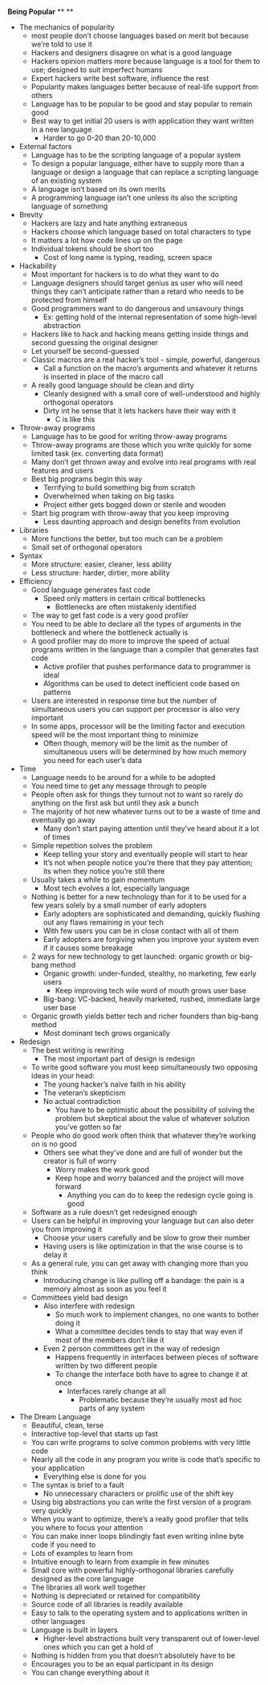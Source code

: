 **Being Popular**
**
**
- The mechanics of popularity
	- most people don’t choose languages based on merit but because we’re told to use it
	- Hackers and designers disagree on what is a good language
	- Hackers opinion matters more because language is a tool for them to use; designed to suit imperfect humans
	- Expert hackers write best software, influence the rest
	- Popularity makes languages better because of real-life support from others
	- Language has to be popular to be good and stay popular to remain good
	- Best way to get initial 20 users is with application they want written in a new language
		- Harder to go 0-20 than 20-10,000
- External factors
	- Language has to be the scripting language of a popular system
	- To design a popular language, either have to supply more than a language or design a language that can replace a scripting language of an existing system
	- A language isn’t based on its own merits
	- A programming language isn’t one unless its also the scripting language of something
- Brevity
	- Hackers are lazy and hate anything extraneous
	- Hackers choose which language based on total characters to type
	- It matters a lot how code lines up on the page
	- Individual tokens should be short too
		- Cost of long name is typing, reading, screen space
- Hackability
	- Most important for hackers is to do what they want to do
	- Language designers should target genius as user who will need things they can’t anticipate rather than a retard who needs to be protected from himself
	- Good programmers want to do dangerous and unsavoury things
		- Ex: getting hold of the internal representation of some high-level abstraction
	- Hackers like to hack and hacking means getting inside things and second guessing the original designer
	- Let yourself be second-guessed
	- Classic macros are a real hacker’s tool - simple, powerful, dangerous
		- Call a function on the macro’s arguments and whatever it returns is inserted in place of the macro call
	- A really good language should be clean and dirty
		- Cleanly designed with a small core of well-understood and highly orthogonal operators
		- Dirty int he sense that it lets hackers have their way with it
			- C is like this
- Throw-away programs
	- Language has to be good for writing throw-away programs
	- Throw-away programs are those which you write quickly for some limited task (ex. converting data format)
	- Many don’t get thrown away and evolve into real programs with real features and users
	- Best big programs begin this way
		- Terrifying to build something big from scratch
		- Overwhelmed when taking on big tasks
		- Project either gets bogged down or sterile and wooden
	- Start big program with throw-away that you keep improving
		- Less daunting approach and design benefits from evolution
- Libraries
	- More functions the better, but too much can be a problem
	- Small set of orthogonal operators
- Syntax
	- More structure: easier, cleaner, less ability
	- Less structure: harder, dirtier, more ability
- Efficiency
	- Good language generates fast code
		- Speed only matters in certain critical bottlenecks
			- Bottlenecks are often mistakenly identified
	- The way to get fast code is a very good profiler
	- You need to be able to declare all the types of arguments in the bottleneck and where the bottleneck actually is
	- A good profiler may do more to improve the speed of actual programs written in the language than a compiler that generates fast code
		- Active profiler that pushes performance data to programmer is ideal
		- Algorithms can be used to detect inefficient code based on patterns
	- Users are interested in response time but the number of simultaneous users you can support per processor is also very important
	- In some apps, processor will be the limiting factor and execution speed will be the most important thing to minimize
		- Often though, memory will be the limit as the number of simultaneous users will be determined by how much memory you need for each user’s data
- Time
	- Language needs to be around for a while to be adopted
	- You need time to get any message through to people
	- People often ask for things they turnout not to want so rarely do anything on the first ask but until they ask a bunch
	- The majority of hot new whatever turns out to be a waste of time and eventually go away
		- Many don’t start paying attention until they’ve heard about it a lot of times
	- Simple repetition solves the problem
		- Keep telling your story and eventually people will start to hear
		- It’s not when people notice you’re there that they pay attention; its when they notice you’re still there
	- Usually takes a while to gain momentum
		- Most tech evolves a lot, especially language
	- Nothing is better for a new technology than for it to be used for a few years solely by a small number of early adopters
		- Early adopters are sophisticated and demanding, quickly flushing out any flaws remaining in your tech
		- With few users you can be in close contact with all of them
		- Early adopters are forgiving when you improve your system even if it causes some breakage
	- 2 ways for new technology to get launched: organic growth or big-bang method
		- Organic growth: under-funded, stealthy, no marketing, few early users
			- Keep improving tech wile word of mouth grows user base
		- Big-bang: VC-backed, heavily marketed, rushed, immediate large user base
	- Organic growth yields better tech and richer founders than big-bang method
		- Most dominant tech grows organically
- Redesign
	- The best writing is rewriting
		- The most important part of design is redesign
	- To write good software you must keep simultaneously two opposing ideas in your head:
		- The young hacker’s naïve faith in his ability
		- The veteran’s skepticism
		- No actual contradiction
			- You have to be optimistic about the possibility of solving the problem but skeptical about the value of whatever solution you’ve gotten so far
	- People who do good work often think that whatever they’re working on is no good
		- Others see what they’ve done and are full of wonder but the creator is full of worry
			- Worry makes the work good
			- Keep hope and worry balanced and the project will move forward
				- Anything you can do to keep the redesign cycle going is good
	- Software as a rule doesn’t get redesigned enough
	- Users can be helpful in improving your language but can also deter you from improving it
		- Choose your users carefully and be slow to grow their number
		- Having users is like optimization in that the wise course is to delay it
	- As a general rule, you can get away with changing more than you think
		- Introducing change is like pulling off a bandage: the pain is a memory almost as soon as you feel it
	- Committees yield bad design
		- Also interfere with redesign
			- So much work to implement changes, no one wants to bother doing it
			- What a committee decides tends to stay that way even if most of the members don’t like it
		- Even 2 person committees get in the way of redesign
			- Happens frequently in interfaces between pieces of software written by two different people
			- To change the interface both have to agree to change it at once
				- Interfaces rarely change at all
					- Problematic because they’re usually most ad hoc parts of any system
- The Dream Language
	- Beautiful, clean, terse
	- Interactive top-level that starts up fast
	- You can write programs to solve common problems with very little code
	- Nearly all the code in any program you write is code that’s specific to your application
		- Everything else is done for you
	- The syntax is brief to a fault
		- No unnecessary characters or prolific use of the shift key
	- Using big abstractions you can write the first version of a program very quickly
	- When you want to optimize, there’s a really good profiler that tells you where to focus your attention
	- You can make inner loops blindingly fast even writing inline byte code if you need to
	- Lots of examples to learn from
	- Intuitive enough to learn from example in few minutes
	- Small core with powerful highly-orthogonal libraries carefully designed as the core language
	- The libraries all work well together
	- Nothing is depreciated or retained for compatibility
	- Source code of all libraries is readily available
	- Easy to talk to the operating system and to applications written in other languages
	- Language is built in layers
		- Higher-level abstractions built very transparent out of lower-level ones which you can get a hold of
	- Nothing is hidden from you that doesn’t absolutely have to be
	- Encourages you to be an equal participant in its design
	- You can change everything about it

